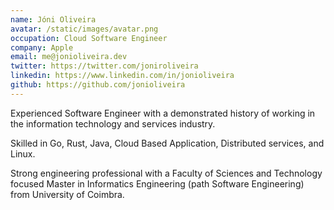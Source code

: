 ```yaml
---
name: Jóni Oliveira
avatar: /static/images/avatar.png
occupation: Cloud Software Engineer
company: Apple
email: me@jonioliveira.dev
twitter: https://twitter.com/joniroliveira
linkedin: https://www.linkedin.com/in/jonioliveira
github: https://github.com/jonioliveira
---
```


Experienced Software Engineer with a demonstrated history of working in the information technology and services industry.

Skilled in Go, Rust, Java, Cloud Based Application, Distributed services, and Linux.

Strong engineering professional with a Faculty of Sciences and Technology focused Master in Informatics Engineering (path Software Engineering) from University of Coimbra.
